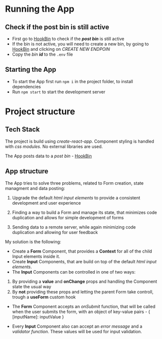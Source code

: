 # Running the App

## Check if the post bin is still active

- First go to [HookBin](https://hookbin.com/YVkaKJalYbUQjy0QmeZa) to check if the **_post bin_** is still active
- If the bin is not active, you will need to create a new bin, by going to [HookBin](https://hookbin.com/) and clicking on _CREATE NEW ENDPOIN_
- Copy the _bin **id**_ to the `.env` file

## Starting the App

- To start the App first run `npm i` in the project folder, to install dependencies
- Run `npm start` to start the development server

# Project structure

## Tech Stack

The project is build using _create-react-app_. Component styling is handled with _css modules_. No external libraries are used.

The App posts data to a _post bin_ - [HookBin](https://hookbin.com/)

## App structure

The App tries to solve three problems, related to Form creation, state managment and data posting:

1. Upgrade the default _html input elements_ to provide a consistent development and user experience

2. Finding a way to build a Form and manage its state, that minimizes code duplication and allows for simple development of forms

3. Sending data to a remote server, while again minimizing code duplication and allowing for user feedback

My solution is the following:

- Create a **Form** Component, that provides a **Context** for all of the child Input elements inside it.
- Create **Input** Components, that are build on top of the default _html input elements_.
- The **Input** Components can be controlled in one of two ways:

1. By providing a **value** and **onChange** props and handling the Component state the usual way
2. By **not** providing these props and letting the parent Form take controll, trough a **useForm** custom hook

- The **Form** Component accepts an _onSubmit_ function, that will be called when the user submits the form, with an object of key-value pairs - { [inputName]: inputValue }

- Every **Input** Component also can accept an _error message_ and a _validator function_. These values will be used for input validation.
